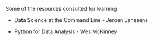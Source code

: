 Some of the resources consulted for learning

- Data Science at the Command Line - Jeroen Janssens

- Python for Data Analysis - Wes McKinney
